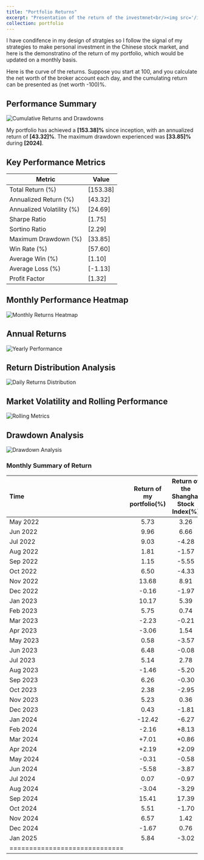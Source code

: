```yaml
---
title: "Portfolio Returns"
excerpt: "Presentation of the return of the investmnet<br/><img src='/images/cumulative_return_drawdown.png'>"
collection: portfolio
---
```


I have condifence in my design of stratgies so I follow the signal of my strategies to make personal investment in the Chinese stock market, and here is the demonstratino of the return of my portfolio, which would be updated on a monthly basis.

Here is the curve of the returns. Suppose you start at 100, and you calculate the net worth of the broker account each day, and the cumulating return can be presented as (net worth -100)%.



## Performance Summary

![Cumulative Returns and Drawdowns](/images/cumulative_return_drawdown.png)

My portfolio has achieved a **[153.38]%** since inception, with an annualized return of **[43.32]%**. The maximum drawdown experienced was **[33.85]%** during **[2024]**.

## Key Performance Metrics

| Metric | Value |
|--------|-------|
| Total Return (%) | [153.38] |
| Annualized Return (%) | [43.32] |
| Annualized Volatility (%) | [24.69] |
| Sharpe Ratio | [1.75] |
| Sortino Ratio | [2.29] |
| Maximum Drawdown (%) | [33.85] |
| Win Rate (%) | [57.60] |
| Average Win (%) | [1.10] |
| Average Loss (%) | [-1.13] |
| Profit Factor | [1.32] |

## Monthly Performance Heatmap

![Monthly Returns Heatmap](/images/monthly_returns_heatmap.png)


## Annual Returns

![Yearly Performance](/images/yearly_performance.png)


## Return Distribution Analysis

![Daily Returns Distribution](/images/daily_returns_distribution.png)


## Market Volatility and Rolling Performance

![Rolling Metrics](/images/rolling_metrics.png)


## Drawdown Analysis

![Drawdown Analysis](/images/drawdown_analysis.png)



### Monthly Summary of Return

| Time | Return of my portfolio(%) | Return of the Shanghai Stock Index(%) |
|:--------|:-------:|:--------:|
| May 2022   | 5.73   | 3.26   |
| Jun 2022   | 9.96   | 6.66   |
| Jul 2022   | 9.03   | -4.28   |
| Aug 2022   | 1.81   | -1.57   |
| Sep 2022   | 1.15   | -5.55   |
| Oct 2022   | 6.50   | -4.33   |
| Nov 2022   | 13.68   | 8.91   |
| Dec 2022   | -0.16   | -1.97   |
| Jan 2023   | 10.17   | 5.39   |
| Feb 2023   | 5.75   | 0.74   |
| Mar 2023   | -2.23   | -0.21   |
| Apr 2023   | -3.06   | 1.54   |
| May 2023   | 0.58   | -3.57   |
| Jun 2023   | 6.48   | -0.08   |
| Jul 2023   | 5.14   | 2.78   |
| Aug 2023   | -1.46   | -5.20   |
| Sep 2023   | 6.26   | -0.30   |
| Oct 2023   | 2.38   | -2.95   |
| Nov 2023   | 5.23   | 0.36   |
| Dec 2023   | 0.43   | -1.81   |
| Jan 2024   | -12.42   | -6.27   |
| Feb 2024   | -2.16   | +8.13   |
| Mar 2024   | +7.01   | +0.86   |
| Apr 2024   | +2.19   | +2.09   |
| May 2024   | -0.31   | -0.58   |
| Jun 2024   | -5.58   | -3.87   |
| Jul 2024   | 0.07   | -0.97   |
| Aug 2024   | -3.04   | -3.29   |
| Sep 2024   | 15.41   | 17.39   |
| Oct 2024   | 5.51   | -1.70   |
| Nov 2024   | 6.57  | 1.42   |
| Dec 2024   | -1.67  | 0.76   |
| Jan 2025   | 5.84   | -3.02   |
|=============================|

